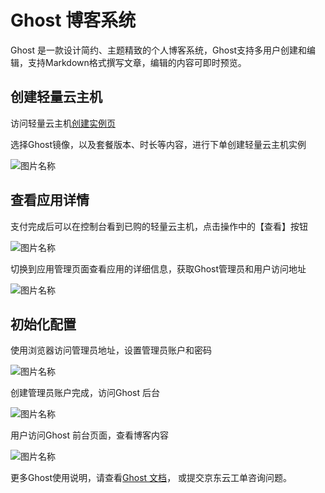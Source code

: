 # Ghost 博客系统

Ghost 是一款设计简约、主题精致的个人博客系统，Ghost支持多用户创建和编辑，支持Markdown格式撰写文章，编辑的内容可即时预览。


## 创建轻量云主机

访问轻量云主机[创建实例页](https://lavm-console.jdcloud.com/lavm/create)

选择Ghost镜像，以及套餐版本、时长等内容，进行下单创建轻量云主机实例

![图片名称](https://img1.jcloudcs.com/cn/image/iavm/%E5%9B%BE%E7%89%876/10.png)


## 查看应用详情


支付完成后可以在控制台看到已购的轻量云主机，点击操作中的【查看】按钮


![图片名称](https://img1.jcloudcs.com/cn/image/iavm/%E5%9B%BE%E7%89%876/1.png)


切换到应用管理页面查看应用的详细信息，获取Ghost管理员和用户访问地址

![图片名称](https://img1.jcloudcs.com/cn/image/iavm/%E5%9B%BE%E7%89%876/ghost1.png)



## 初始化配置

使用浏览器访问管理员地址，设置管理员账户和密码


![图片名称](https://img1.jcloudcs.com/cn/image/iavm/%E5%9B%BE%E7%89%876/ghost2.png)


创建管理员账户完成，访问Ghost 后台


![图片名称](https://img1.jcloudcs.com/cn/image/iavm/%E5%9B%BE%E7%89%876/ghost3.png)

用户访问Ghost 前台页面，查看博客内容


![图片名称](https://img1.jcloudcs.com/cn/image/iavm/%E5%9B%BE%E7%89%876/ghost4.png)


更多Ghost使用说明，请查看[Ghost 文档](https://ghost.org/tutorials/)， 或提交京东云工单咨询问题。
